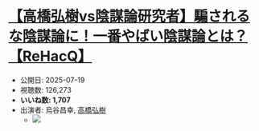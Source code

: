 # [【高橋弘樹vs陰謀論研究者】騙されるな陰謀論に！一番やばい陰謀論とは？【ReHacQ】](https://www.youtube.com/watch?v=K7qWZuFVovQ)
-   公開日: 2025-07-19
-   視聴数: 126,273
-   **いいね数: 1,707**
-   出演者: 烏谷昌幸, [高橋弘樹](/rehacq_fan/people/高橋弘樹 "wikilink")
    - [![](https://img.youtube.com/vi/K7qWZuFVovQ/hqdefault.jpg)](https://www.youtube.com/watch?v=K7qWZuFVovQ)
